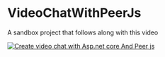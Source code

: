 # VideoChatWithPeerJs

A sandbox project that follows along with this video

[![Create video chat with Asp.net core And Peer js]({https://youtu.be/caJQoa9qLrk})]({https://youtu.be/caJQoa9qLrk} "Create video chat with Asp.net core And Peer js")
